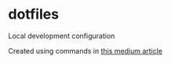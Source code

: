 # dotfiles
Local development configuration

Created using commands in [this medium article](https://medium.com/@simontoth/best-way-to-manage-your-dotfiles-2c45bb280049)
